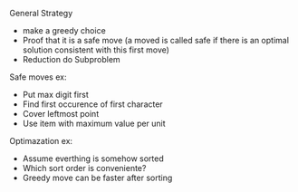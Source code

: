 General Strategy
- make a greedy choice 
- Proof that it is a safe move (a moved is called safe if there is an optimal solution consistent with this first move)
- Reduction do Subproblem

Safe moves ex:
- Put max digit first
- Find first occurence of first character
- Cover leftmost point
- Use item with maximum value per unit

Optimazation ex:
- Assume everthing is somehow sorted
- Which sort order is conveniente?
- Greedy move can be faster after sorting
